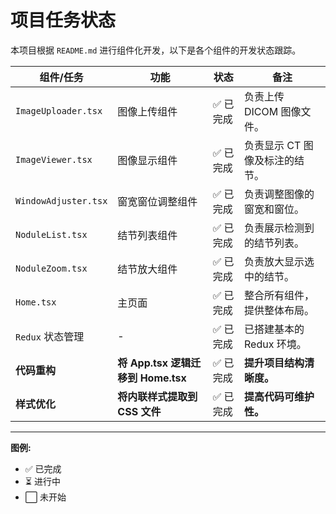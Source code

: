# 项目任务状态

本项目根据 `README.md` 进行组件化开发，以下是各个组件的开发状态跟踪。

| 组件/任务 | 功能 | 状态 | 备注 |
| --- | --- | --- | --- |
| `ImageUploader.tsx` | 图像上传组件 | ✅ 已完成 | 负责上传 DICOM 图像文件。 |
| `ImageViewer.tsx` | 图像显示组件 | ✅ 已完成 | 负责显示 CT 图像及标注的结节。 |
| `WindowAdjuster.tsx` | 窗宽窗位调整组件 | ✅ 已完成 | 负责调整图像的窗宽和窗位。 |
| `NoduleList.tsx` | 结节列表组件 | ✅ 已完成 | 负责展示检测到的结节列表。 |
| `NoduleZoom.tsx` | 结节放大组件 | ✅ 已完成 | 负责放大显示选中的结节。 |
| `Home.tsx` | 主页面 | ✅ 已完成 | 整合所有组件，提供整体布局。 |
| `Redux` 状态管理 | - | ✅ 已完成 | 已搭建基本的 Redux 环境。 |
| **代码重构** | **将 App.tsx 逻辑迁移到 Home.tsx** | ✅ 已完成 | **提升项目结构清晰度。** |
| **样式优化** | **将内联样式提取到 CSS 文件** | ✅ 已完成 | **提高代码可维护性。** |

---
**图例:**
- ✅ 已完成
- ⏳ 进行中
- ⬜️ 未开始 